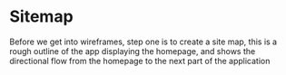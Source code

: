 # Sitemap 

Before we get into wireframes, step one is to create a site map, this is a rough outline of the app displaying the homepage, and shows the directional flow from the homepage to the next part of the application